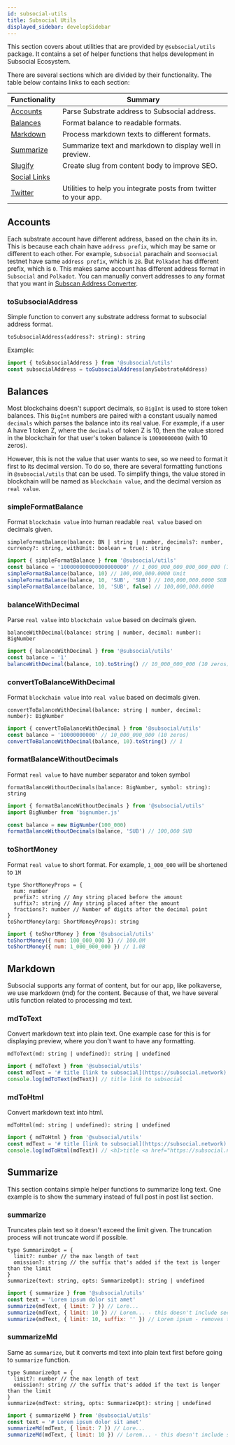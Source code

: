 ```yaml
---
id: subsocial-utils
title: Subsocial Utils
displayed_sidebar: developSidebar
---
```


This section covers about utilities that are provided by `@subsocial/utils` package.
It contains a set of helper functions that helps development in Subsocial Ecosystem.

There are several sections which are divided by their functionality. The table below contains links to each section:

| Functionality                 | Summary                                                         |
| ----------------------------- | --------------------------------------------------------------- |
| [Accounts](#accounts)         | Parse Substrate address to Subsocial address.                   |
| [Balances](#balances)         | Format balance to readable formats.                             |
| [Markdown](#markdown)         | Process markdown texts to different formats.                    |
| [Summarize](#summarize)       | Summarize text and markdown to display well in preview.         |
| [Slugify](#slugify)           | Create slug from content body to improve SEO.                   |
| [Social Links](#social-links) |                                                                 |
| [Twitter](#twitter)           | Utilities to help you integrate posts from twitter to your app. |

## Accounts

Each substrate account have different address, based on the chain its in. This is because each chain have `address prefix`, which may be same or different to each other. For example, `Subsocial` parachain and `Soonsocial` testnet have same `address prefix`, which is `28`. But `Polkadot` has different prefix, which is `0`. This makes same account has different address format in `Subsocial` and `Polkadot`. You can manually convert addresses to any format that you want in [Subscan Address Converter](https://polkadot.subscan.io/tools/format_transform).

### toSubsocialAddress

Simple function to convert any substrate address format to subsocial address format.

```
toSubsocialAddress(address?: string): string
```

Example:

```javascript
import { toSubsocialAddress } from '@subsocial/utils'
const subsocialAddress = toSubsocialAddress(anySubstrateAddress)
```

## Balances

Most blockchains doesn't support decimals, so `BigInt` is used to store token balances. This `BigInt` numbers are paired with a constant usually named `decimals` which parses the balance into its real value. For example, if a user A have 1 token Z, where the `decimals` of token Z is 10, then the value stored in the blockchain for that user's token balance is `10000000000` (with 10 zeros).

However, this is not the value that user wants to see, so we need to format it first to its decimal version. To do so, there are several formatting functions in `@subsocial/utils` that can be used. To simplify things, the value stored in blockchain will be named as `blockchain value`, and the decimal version as `real value`.

### simpleFormatBalance

Format `blockchain value` into human readable `real value` based on decimals given.

```
simpleFormatBalance(balance: BN | string | number, decimals?: number, currency?: string, withUnit: boolean = true): string
```

```javascript
import { simpleFormatBalance } from '@subsocial/utils'
const balance = '100000000000000000000' // 1_000_000_000_000_000_000 (18 zeros)
simpleFormatBalance(balance, 10) // 100,000,000.0000 Unit
simpleFormatBalance(balance, 10, 'SUB', 'SUB') // 100,000,000.0000 SUB
simpleFormatBalance(balance, 10, 'SUB', false) // 100,000,000.0000
```

### balanceWithDecimal

Parse `real value` into `blockchain value` based on decimals given.

```
balanceWithDecimal(balance: string | number, decimal: number): BigNumber
```

```javascript
import { balanceWithDecimal } from '@subsocial/utils'
const balance = '1'
balanceWithDecimal(balance, 10).toString() // 10_000_000_000 (10 zeros)
```

### convertToBalanceWithDecimal

Format `blockchain value` into `real value` based on decimals given.

```
convertToBalanceWithDecimal(balance: string | number, decimal: number): BigNumber
```

```javascript
import { convertToBalanceWithDecimal } from '@subsocial/utils'
const balance = '10000000000' // 10_000_000_000 (10 zeros)
convertToBalanceWithDecimal(balance, 10).toString() // 1
```

### formatBalanceWithoutDecimals

Format `real value` to have number separator and token symbol

```
formatBalanceWithoutDecimals(balance: BigNumber, symbol: string): string
```

```javascript
import { formatBalanceWithoutDecimals } from '@subsocial/utils'
import BigNumber from 'bignumber.js'

const balance = new BigNumber(100_000)
formatBalanceWithoutDecimals(balance, 'SUB') // 100,000 SUB
```

### toShortMoney

Format `real value` to short format. For example, `1_000_000` will be shortened to `1M`

```
type ShortMoneyProps = {
  num: number
  prefix?: string // Any string placed before the amount
  suffix?: string // Any string placed after the amount
  fractions?: number // Number of digits after the decimal point
}
toShortMoney(arg: ShortMoneyProps): string
```

```javascript
import { toShortMoney } from '@subsocial/utils'
toShortMoney({ num: 100_000_000 }) // 100.0M
toShortMoney({ num: 1_000_000_000 }) // 1.0B
```

## Markdown

Subsocial supports any format of content, but for our app, like polkaverse, we use markdown (md) for the content. Because of that, we have several utils function related to processing md text.

### mdToText

Convert markdown text into plain text. One example case for this is for displaying preview, where you don't want to have any formatting.

```
mdToText(md: string | undefined): string | undefined
```

```javascript
import { mdToText } from '@subsocial/utils'
const mdText = '# title [link to subsocial](https://subsocial.network)'
console.log(mdToText(mdText)) // title link to subsocial
```

### mdToHtml

Convert markdown text into html.

```
mdToHtml(md: string | undefined): string | undefined
```

```javascript
import { mdToHtml } from '@subsocial/utils'
const mdText = '# title [link to subsocial](https://subsocial.network)'
console.log(mdToHtml(mdText)) // <h1>title <a href="https://subsocial.network">link to subsocial</a></h1>
```

## Summarize

This section contains simple helper functions to summarize long text. One example is to show the summary instead of full post in post list section.

### summarize

Truncates plain text so it doesn't exceed the limit given. The truncation process will not truncate word if possible.

```
type SummarizeOpt = {
  limit?: number // the max length of text
  omission?: string // the suffix that's added if the text is longer than the limit
}
summarize(text: string, opts: SummarizeOpt): string | undefined
```

```javascript
import { summarize } from '@subsocial/utils'
const text = 'Lorem ipsum dolor sit amet'
summarize(mdText, { limit: 7 }) // Lore...
summarize(mdText, { limit: 10 }) // Lorem... - this doesn't include second word entirely as it will exceed the limit.
summarize(mdText, { limit: 10, suffix: '' }) // Lorem ipsum - removes the suffix
```

### summarizeMd

Same as `summarize`, but it converts md text into plain text first before going to `summarize` function.

```
type SummarizeOpt = {
  limit?: number // the max length of text
  omission?: string // the suffix that's added if the text is longer than the limit
}
summarize(mdText: string, opts: SummarizeOpt): string | undefined
```

```javascript
import { summarizeMd } from '@subsocial/utils'
const text = '# Lorem ipsum dolor sit amet'
summarizeMd(mdText, { limit: 7 }) // Lore...
summarizeMd(mdText, { limit: 10 }) // Lorem... - this doesn't include second word entirely as it will exceed the limit.
```
